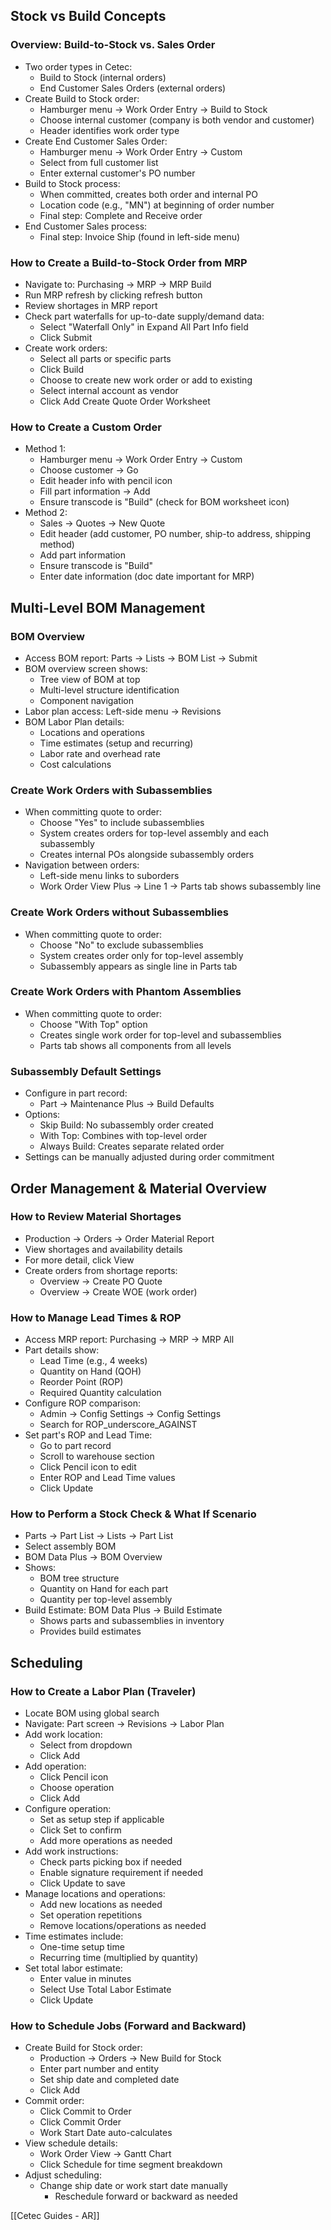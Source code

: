 ## Stock vs Build Concepts

### Overview: Build-to-Stock vs. Sales Order

- Two order types in Cetec:
    - Build to Stock (internal orders)
    - End Customer Sales Orders (external orders)
- Create Build to Stock order:
    - Hamburger menu -> Work Order Entry -> Build to Stock
    - Choose internal customer (company is both vendor and customer)
    - Header identifies work order type
- Create End Customer Sales Order:
    - Hamburger menu -> Work Order Entry -> Custom
    - Select from full customer list
    - Enter external customer's PO number
- Build to Stock process:
    - When committed, creates both order and internal PO
    - Location code (e.g., "MN") at beginning of order number
    - Final step: Complete and Receive order
- End Customer Sales process:
    - Final step: Invoice Ship (found in left-side menu)

### How to Create a Build-to-Stock Order from MRP

- Navigate to: Purchasing -> MRP -> MRP Build
- Run MRP refresh by clicking refresh button
- Review shortages in MRP report
- Check part waterfalls for up-to-date supply/demand data:
    - Select "Waterfall Only" in Expand All Part Info field
    - Click Submit
- Create work orders:
    - Select all parts or specific parts
    - Click Build
    - Choose to create new work order or add to existing
    - Select internal account as vendor
    - Click Add Create Quote Order Worksheet

### How to Create a Custom Order

- Method 1:
    - Hamburger menu -> Work Order Entry -> Custom
    - Choose customer -> Go
    - Edit header info with pencil icon
    - Fill part information -> Add
    - Ensure transcode is "Build" (check for BOM worksheet icon)
- Method 2:
    - Sales -> Quotes -> New Quote
    - Edit header (add customer, PO number, ship-to address, shipping method)
    - Add part information
    - Ensure transcode is "Build"
    - Enter date information (doc date important for MRP)

## Multi-Level BOM Management

### BOM Overview

- Access BOM report: Parts -> Lists -> BOM List -> Submit
- BOM overview screen shows:
    - Tree view of BOM at top
    - Multi-level structure identification
    - Component navigation
- Labor plan access: Left-side menu -> Revisions
- BOM Labor Plan details:
    - Locations and operations
    - Time estimates (setup and recurring)
    - Labor rate and overhead rate
    - Cost calculations

### Create Work Orders with Subassemblies

- When committing quote to order:
    - Choose "Yes" to include subassemblies
    - System creates orders for top-level assembly and each subassembly
    - Creates internal POs alongside subassembly orders
- Navigation between orders:
    - Left-side menu links to suborders
    - Work Order View Plus -> Line 1 -> Parts tab shows subassembly line

### Create Work Orders without Subassemblies

- When committing quote to order:
    - Choose "No" to exclude subassemblies
    - System creates order only for top-level assembly
    - Subassembly appears as single line in Parts tab

### Create Work Orders with Phantom Assemblies

- When committing quote to order:
    - Choose "With Top" option
    - Creates single work order for top-level and subassemblies
    - Parts tab shows all components from all levels

### Subassembly Default Settings

- Configure in part record:
    - Part -> Maintenance Plus -> Build Defaults
- Options:
    - Skip Build: No subassembly order created
    - With Top: Combines with top-level order
    - Always Build: Creates separate related order
- Settings can be manually adjusted during order commitment

## Order Management & Material Overview

### How to Review Material Shortages

- Production -> Orders -> Order Material Report
- View shortages and availability details
- For more detail, click View
- Create orders from shortage reports:
    - Overview -> Create PO Quote
    - Overview -> Create WOE (work order)

### How to Manage Lead Times & ROP

- Access MRP report: Purchasing -> MRP -> MRP All
- Part details show:
    - Lead Time (e.g., 4 weeks)
    - Quantity on Hand (QOH)
    - Reorder Point (ROP)
    - Required Quantity calculation
- Configure ROP comparison:
    - Admin -> Config Settings -> Config Settings
    - Search for ROP_underscore_AGAINST
- Set part's ROP and Lead Time:
    - Go to part record
    - Scroll to warehouse section
    - Click Pencil icon to edit
    - Enter ROP and Lead Time values
    - Click Update

### How to Perform a Stock Check & What If Scenario

- Parts -> Part List -> Lists -> Part List
- Select assembly BOM
- BOM Data Plus -> BOM Overview
- Shows:
    - BOM tree structure
    - Quantity on Hand for each part
    - Quantity per top-level assembly
- Build Estimate: BOM Data Plus -> Build Estimate
    - Shows parts and subassemblies in inventory
    - Provides build estimates

## Scheduling

### How to Create a Labor Plan (Traveler)

- Locate BOM using global search
- Navigate: Part screen -> Revisions -> Labor Plan
- Add work location:
    - Select from dropdown
    - Click Add
- Add operation:
    - Click Pencil icon
    - Choose operation
    - Click Add
- Configure operation:
    - Set as setup step if applicable
    - Click Set to confirm
    - Add more operations as needed
- Add work instructions:
    - Check parts picking box if needed
    - Enable signature requirement if needed
    - Click Update to save
- Manage locations and operations:
    - Add new locations as needed
    - Set operation repetitions
    - Remove locations/operations as needed
- Time estimates include:
    - One-time setup time
    - Recurring time (multiplied by quantity)
- Set total labor estimate:
    - Enter value in minutes
    - Select Use Total Labor Estimate
    - Click Update

### How to Schedule Jobs (Forward and Backward)

- Create Build for Stock order:
    - Production -> Orders -> New Build for Stock
    - Enter part number and entity
    - Set ship date and completed date
    - Click Add
- Commit order:
    - Click Commit to Order
    - Click Commit Order
    - Work Start Date auto-calculates
- View schedule details:
    - Work Order View -> Gantt Chart
    - Click Schedule for time segment breakdown
- Adjust scheduling:
    - Change ship date or work start date manually
	    - Reschedule forward or backward as needed

[[Cetec Guides - AR]]